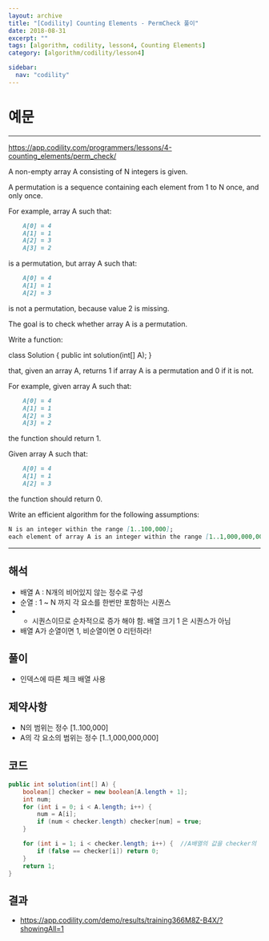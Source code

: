 ```yaml
---
layout: archive
title: "[Codility] Counting Elements - PermCheck 풀이"
date: 2018-08-31
excerpt: ""
tags: [algorithm, codility, lesson4, Counting Elements]
category: [algorithm/codility/lesson4]

sidebar:
  nav: "codility"
---
```


# 예문

* * *

<https://app.codility.com/programmers/lessons/4-counting_elements/perm_check/>

A non-empty array A consisting of N integers is given.

A permutation is a sequence containing each element from 1 to N once, and only once.

For example, array A such that:

``` markdown
    A[0] = 4
    A[1] = 1
    A[2] = 3
    A[3] = 2
```

is a permutation, but array A such that:

``` markdown
    A[0] = 4
    A[1] = 1
    A[2] = 3
```

is not a permutation, because value 2 is missing.

The goal is to check whether array A is a permutation.

Write a function:

class Solution { public int solution(int[] A); }

that, given an array A, returns 1 if array A is a permutation and 0 if it is not.

For example, given array A such that:

``` markdown
    A[0] = 4
    A[1] = 1
    A[2] = 3
    A[3] = 2
```

the function should return 1.

Given array A such that:

``` markdown
    A[0] = 4
    A[1] = 1
    A[2] = 3
```

the function should return 0.

Write an efficient algorithm for the following assumptions:

``` markdown
N is an integer within the range [1..100,000];
each element of array A is an integer within the range [1..1,000,000,000].
```

* * *

## 해석

* 배열 A : N개의 비어있지 않는 정수로 구성
* 순열 : 1 ~ N 까지 각 요소를 한번만 포함하는 시퀀스
* * 시퀀스이므로 순차적으로 증가 해야 함. 배열 크기 1 은 시퀀스가 아님
* 배열 A가 순열이면 1, 비순열이면 0 리턴하라!

## 풀이

* 인덱스에 따른 체크 배열 사용

## 제약사항

* N의 범위는 정수 [1..100,000]
* A의 각 요소의 범위는 정수 [1..1,000,000,000]

## 코드

``` java
public int solution(int[] A) {
    boolean[] checker = new boolean[A.length + 1];
    int num;
    for (int i = 0; i < A.length; i++) {
        num = A[i];
        if (num < checker.length) checker[num] = true;
    }

    for (int i = 1; i < checker.length; i++) {  //A배열의 값을 checker의 인덱스로 활용
        if (false == checker[i]) return 0;
    }
    return 1;
}
```

## 결과

* <https://app.codility.com/demo/results/training366M8Z-B4X/?showingAll=1>